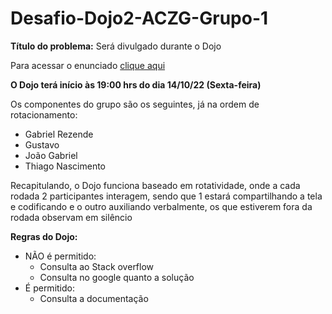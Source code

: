 # Desafio-Dojo2-ACZG-Grupo-1

**Título do problema:** Será divulgado durante o Dojo

Para acessar o enunciado [clique aqui](https://docs.google.com/document/d/1pF3zfSJmxyvbZtfTOMwMgi8-r8x-6Mv3xJWyGPPYFcs/edit?usp=sharing)


**O Dojo terá início às 19:00 hrs do dia 14/10/22 (Sexta-feira)**


Os componentes do grupo são os seguintes, já na ordem de rotacionamento:
- Gabriel Rezende 
- Gustavo
- João Gabriel
- Thiago Nascimento 


Recapitulando, o Dojo funciona baseado em rotatividade, onde a cada rodada 2 participantes interagem, sendo que 1 estará
compartilhando a tela e codificando e o outro auxiliando verbalmente, os que estiverem fora da rodada observam em silêncio

**Regras do Dojo:**
- NÃO é permitido:
    - Consulta ao Stack overflow
    - Consulta no google quanto a solução
- É permitido:
    - Consulta a documentação








